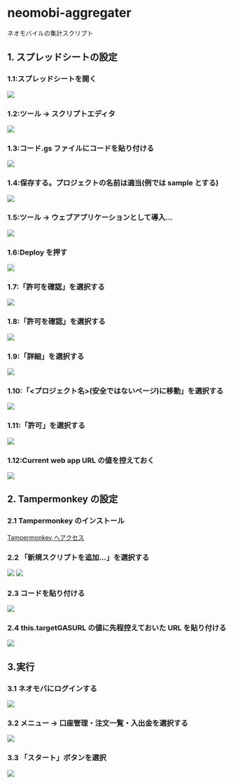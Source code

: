 # neomobi-aggregater

ネオモバイルの集計スクリプト

## 1. スプレッドシートの設定

### 1.1:スプレッドシートを開く

<img src='./image/step2.png'>

### 1.2:ツール → スクリプトエディタ

<img src='./image/step3.png'>

### 1.3:コード.gs ファイルにコードを貼り付ける

<img src='./image/step4.png'>

### 1.4:保存する。プロジェクトの名前は適当(例では sample とする)

<img src='./image/step5.png'>

### 1.5:ツール → ウェブアプリケーションとして導入...

<img src='./image/step6.png'>

### 1.6:Deploy を押す

<img src='./image/step7.png'>

### 1.7:「許可を確認」を選択する

<img src='./image/step8.png'>

### 1.8:「許可を確認」を選択する

<img src='./image/step9.png'>

### 1.9:「詳細」を選択する

<img src='./image/step10.png'>

### 1.10:「<プロジェクト名>(安全ではないページ)に移動」を選択する

<img src='./image/step11.png'>

### 1.11:「許可」を選択する

<img src='./image/step12.png'>

### 1.12:Current web app URL の値を控えておく

<img src='./image/step13.png'>

## 2. Tampermonkey の設定

### 2.1 Tampermonkey のインストール

[Tampermonkey へアクセス](https://chrome.google.com/webstore/detail/tampermonkey/dhdgffkkebhmkfjojejmpbldmpobfkfo?hl=ja)

### 2.2 「新規スクリプトを追加...」を選択する

<img src='./image/step14.png'>

<img src='./image/step15.png'>

### 2.3 コードを貼り付ける

<img src='./image/step16.png'>

### 2.4 this.targetGASURL の値に先程控えておいた URL を貼り付ける

<img src='./image/step17.png'>

## 3.実行

### 3.1 ネオモバにログインする

<img src='./image/step18.png'>

### 3.2 メニュー → 口座管理・注文一覧・入出金を選択する

<img src='./image/step19.png'>

### 3.3 「スタート」ボタンを選択

<img src='./image/step20.png'>
